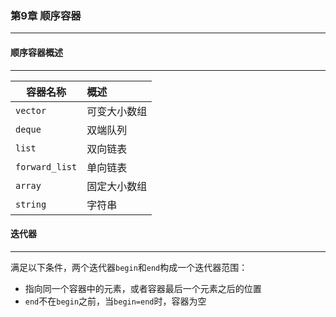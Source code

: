 ### 第9章 顺序容器

***

#### 顺序容器概述

***

| 容器名称       | 概述         |
| -------------- | :----------- |
| `vector`       | 可变大小数组 |
| `deque`        | 双端队列     |
| `list`         | 双向链表     |
| `forward_list` | 单向链表     |
| `array`        | 固定大小数组 |
| `string`       | 字符串       |

#### 迭代器

***

满足以下条件，两个迭代器`begin`和`end`构成一个迭代器范围：

* 指向同一个容器中的元素，或者容器最后一个元素之后的位置
* `end`不在`begin`之前，当`begin=end`时，容器为空